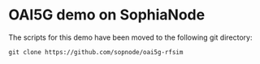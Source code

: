 

# OAI5G demo on SophiaNode

The scripts for this demo have been moved to the following git directory:

```
git clone https://github.com/sopnode/oai5g-rfsim
```





